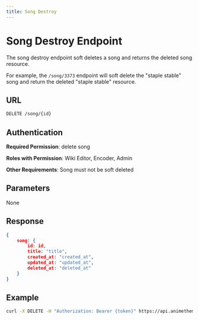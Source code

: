 ```yaml
---
title: Song Destroy
---
```


# Song Destroy Endpoint

The song destroy endpoint soft deletes a song and returns the deleted song resource.

For example, the `/song/3373` endpoint will soft delete the "staple stable" song and return the deleted "staple stable" resource.

## URL

```sh
DELETE /song/{id}
```

## Authentication

**Required Permission**: delete song

**Roles with Permission**: Wiki Editor, Encoder, Admin

**Other Requirements**: Song must not be soft deleted

## Parameters

None

## Response

```json
{
    song: {
        id: id,
        title: "title",
        created_at: "created_at",
        updated_at: "updated_at",
        deleted_at: "deleted_at"
    }
}
```

## Example

```bash
curl -X DELETE -H "Authorization: Bearer {token}" https://api.animethemes.moe/song/3373
```
